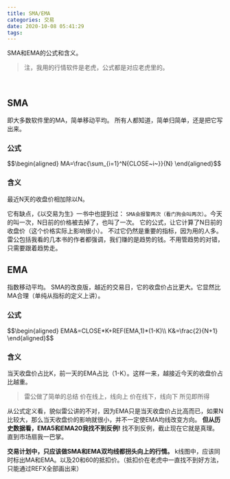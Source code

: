 ```yaml
---
title: SMA/EMA
categories: 交易
date: 2020-10-08 05:41:29
tags:
---
```


SMA和EMA的公式和含义。
> 注，我用的行情软件是老虎，公式都是对应老虎里的。
<!--more-->
<br>

<script type="text/javascript" src="http://cdn.mathjax.org/mathjax/latest/MathJax.js?config=default"></script>


## SMA
即大多数软件里的MA，简单移动平均。
所有人都知道，简单归简单，还是把它写出来。
### 公式
<p align="left">
$$\begin{aligned}
MA=\frac{\sum_{i=1}^N{CLOSE~i~}}{N}
\end{aligned}$$
</p>

### 含义
最近N天的收盘价相加除以N。

它有缺点，《以交易为生》一书中也提到过：
`SMA会报警两次（看门狗会叫两次）`。今天的叫一次，N日前的价格被去掉了，也叫了一次。
它的公式，让它计算了N日前的收盘价（这个价格实际上影响很小）。
不过它仍然是重要的指标，因为用的人多。
雷公包括我看的几本书的作者都强调，我们赚的是趋势的钱。不用管趋势的对错，只需要跟着趋势走。
<br>


## EMA
指数移动平均。
SMA的改良版，越近的交易日，它的收盘价占比更大。它显然比MA合理（单纯从指标的定义上讲）。
### 公式
<p align="left">
$$\begin{aligned}
EMA&=CLOSE*K+REF(EMA,1)*(1-K)\\
K&=\frac{2}{N+1}
\end{aligned}$$
</p>

### 含义
当天收盘价占比K，前一天的EMA占比（1-K）。这样一来，越接近今天的收盘价占比越重。

> 雷公做了简单的总结
价在线上，线向上
价在线下，线向下
所见即所得

从公式定义看，貌似雷公讲的不对，因为EMA只是当天收盘价占比高而已，如果N比较大，那么当天收盘价的影响就很小，并不一定使EMA均线改变方向。
**但从历史数据看，EMA5和EMA20我找不到反例!**
找不到反例，截止现在它就是真理。直到市场扇我一巴掌。

**交易计划中，只应该做SMA和EMA双均线都拐头向上的行情。**
k线图中，应该同时标出MA和EMA。以及20和60的抵扣价。（抵扣价在老虎中一直找不到好方法，只能通过REFX全部画出来）

<br>

